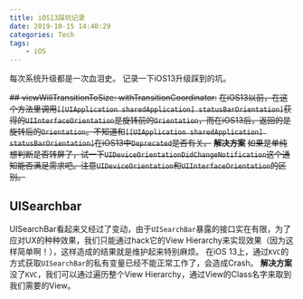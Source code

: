 ```yaml
---
title: iOS13踩坑记录
date: 2019-10-15 14:40:29
categories: Tech
tags:
    - iOS
---
```


每次系统升级都是一次血泪史。
记录一下iOS13升级踩到的坑。
<!-- more -->

~~## viewWillTransitionToSize: withTransitionCoordinator:~~
~~在iOS13以前，在这个方法里调用`[[UIApplication sharedApplication] statusBarOrientation]`获得的`UIInterfaceOrientation`是旋转前的`Orientation`，而在iOS13后，返回的是旋转后的`Orientation`。不知道和`[[UIApplication sharedApplication] statusBarOrientation]`在iOS13中`Deprecated`是否有关。~~
~~**解决方案**~~
~~如果是单纯想判断是否转屏了，试一下`UIDeviceOrientationDidChangeNotification`这个通知能否满足需求吧。注意`UIDeviceOrientation`和`UIInterfaceOrientation`的区别。~~

## UISearchbar
UISearchBar看起来又经过了变动，由于`UISearchBar`暴露的接口实在有限，为了应对UX的种种效果，我们只能通过hack它的View Hierarchy来实现效果（因为这样简单啊！），这样造成的结果就是维护起来特别麻烦。
在iOS 13上，通过`KVC`的方式获取`UISearchBar`的私有变量已经不能正常工作了，会造成Crash。
**解决方案**
没了`KVC`，我们可以通过遍历整个View Hierarchy，通过View的Class名字来取到我们需要的View。
